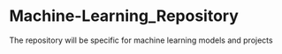 # Machine-Learning_Repository
The repository will be specific for machine learning models and projects
